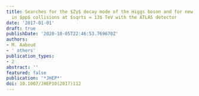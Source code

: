 ```yaml
---
title: Searches for the $Zγ$ decay mode of the Higgs boson and for new high-mass resonances
  in $pp$ collisions at $sqrts = 13$ TeV with the ATLAS detector
date: '2017-01-01'
draft: true
publishDate: '2020-10-05T22:46:53.769670Z'
authors:
- M. Aaboud
- ' others'
publication_types:
- 2
abstract: ''
featured: false
publication: '*JHEP*'
doi: 10.1007/JHEP10(2017)112
---
```


